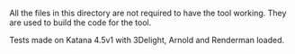 All the files in this directory are not required to have the tool working.
They are used to build the code for the tool.

Tests made on Katana 4.5v1 with 3Delight, Arnold and Renderman loaded.